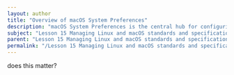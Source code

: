 ```yaml
---
layout: author
title: "Overview of macOS System Preferences"
description: "macOS System Preferences is the central hub for configuring system settings on macOS devices. It provides a user-friendly interface for customizing hardware and software features, managing user accounts, configuring the network settings, controlling security and privacy options, and adjusting display preferences. Users can navigate through various categories such as Desktop & Screen Saver, Dock, Mission Control, and Security & Privacy to tailor their user experience. Understanding System Preferences is crucial for troubleshooting and optimizing macOS environments, making it an essential topic for those pursuing the CompTIA A+ certification."
subject: "Lesson 15 Managing Linux and macOS standards and specifications"
parent: "Lesson 15 Managing Linux and macOS standards and specifications"
permalink: "/Lesson 15 Managing Linux and macOS standards and specifications/Overview of macOS System Preferences/"
---
```


does this matter?
